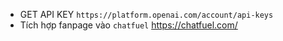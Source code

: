- GET API KEY ```https://platform.openai.com/account/api-keys```
- Tích hợp fanpage vào ```chatfuel``` https://chatfuel.com/
